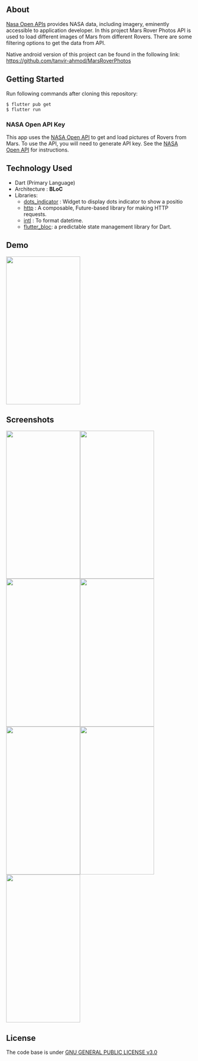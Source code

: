 ## About

[Nasa Open APIs](https://api.nasa.gov/) provides NASA data, including imagery, eminently accessible to application developer. In this project Mars Rover Photos API is used to load different images of Mars from different Rovers. There are some filtering options to get the data from API. 

Native android version of this project can be found in the following link:
https://github.com/tanvir-ahmod/MarsRoverPhotos

## Getting Started

Run following commands after cloning this repository:
```
$ flutter pub get
$ flutter run
```
### NASA Open API Key

This app uses the [NASA Open API](https://api.nasa.gov/) to get and load pictures of Rovers from Mars. To use the API, you will need to generate API key. See the [NASA Open API](https://api.nasa.gov/) for instructions.

## Technology Used

* Dart (Primary Language)
* Architecture : **BLoC**
* Libraries: 
     * [dots_indicator](https://pub.dev/packages/dots_indicator) : Widget to display dots indicator to show a positio
     * [http](https://pub.dev/packages/http) : A composable, Future-based library for making HTTP requests.
     * [intl](https://pub.dev/packages/intl) : To format datetime.
     * [flutter_bloc](https://pub.dev/packages/flutter_bloc): a predictable state management library for Dart.


## Demo
<img src="https://github.com/tanvir-ahmod/mars_rover_image_flutter/blob/master/screenshoots/demo.gif" height="400" width="200">

## Screenshots
<img src="https://github.com/tanvir-ahmod/mars_rover_image_flutter/blob/master/screenshoots/Screenshot_20201225_140337.png" height="400" width="200"><img src="https://github.com/tanvir-ahmod/mars_rover_image_flutter/blob/master/screenshoots/Screenshot_20201225_144231.png" height="400" width="200"><img src="https://github.com/tanvir-ahmod/mars_rover_image_flutter/blob/master/screenshoots/Screenshot_20201225_140307.png" height="400" width="200"><img src="https://github.com/tanvir-ahmod/mars_rover_image_flutter/blob/master/screenshoots/Screenshot_20201225_130136.png" height="400" width="200"><img src="https://github.com/tanvir-ahmod/mars_rover_image_flutter/blob/master/screenshoots/Screenshot_20201225_142844.png" height="400" width="200"><img src="https://github.com/tanvir-ahmod/mars_rover_image_flutter/blob/master/screenshoots/Screenshot_20201225_143301.png" height="400" width="200"><img src="https://github.com/tanvir-ahmod/mars_rover_image_flutter/blob/master/screenshoots/Screenshot_20201225_142839.png" height="400" width="200">



## License

The code base is under [GNU GENERAL PUBLIC LICENSE v3.0](https://github.com/tanvir-ahmod/mars_rover_image_flutter/blob/master/LICENSE)
